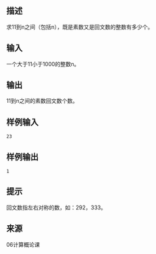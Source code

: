 ## 描述


求11到n之间（包括n），既是素数又是回文数的整数有多少个。

## 输入


一个大于11小于1000的整数n。

## 输出


11到n之间的素数回文数个数。

## 样例输入


```
23
```


## 样例输出


```
1
```


## 提示


回文数指左右对称的数，如：292，333。

## 来源


06计算概论课

